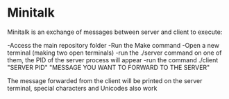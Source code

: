 # Minitalk

Minitalk is an exchange of messages between server and client
to execute:

-Access the main repository folder
-Run the Make command
-Open a new terminal (making two open terminals)
-run the ./server command on one of them, the PID of the server process will appear
-run the command ./client "SERVER PID" "MESSAGE YOU WANT TO FORWARD TO THE SERVER"


The message forwarded from the client will be printed on the server terminal, special characters and Unicodes also work

